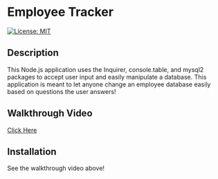 
# Employee Tracker     

[![License: MIT](https://img.shields.io/badge/License-MIT-yellow.svg)](https://opensource.org/licenses/MIT)

## Description

This Node.js application uses the Inquirer, console.table, and mysql2 packages to accept user input and easily manipulate a database. This application is meant to let anyone change an employee database easily based on questions the user answers!

## Walkthrough Video
[Click Here](https://watch.screencastify.com/v/59cXtsy8ZCPNdbs9a4AB)

## Installation

See the walkthrough video above!
